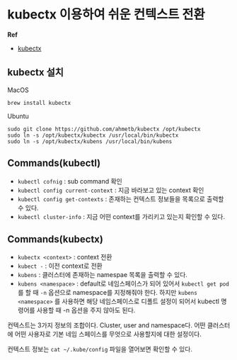 # kubectx 이용하여 쉬운 컨텍스트 전환

**Ref**

* [kubectx](https://github.com/ahmetb/kubectx)

## kubectx 설치

MacOS

```
brew install kubectx
```

Ubuntu

```
sudo git clone https://github.com/ahmetb/kubectx /opt/kubectx
sudo ln -s /opt/kubectx/kubectx /usr/local/bin/kubectx
sudo ln -s /opt/kubectx/kubens /usr/local/bin/kubens
```



## Commands(kubectl)

- `kubectl cofnig` : sub command 확인
- `kubectl config current-context` : 지금 바라보고 있는 context 확인
- `kubectl config get-contexts` : 존재하는 컨텍스트 정보들을 목록으로 출력할 수 있다.
- `kubectl cluster-info` : 지금 어떤 context를 가리키고 있는지 확인할 수 있다.

## Commands(kubectx)

- `kubectx <context>` : context 전환
- `kubect -` : 이전 context로 전환
- `kubens` : 클러스터에 존재하는 namespae 목록을 출력할 수 있다.
- `kubens <namespace>` : default로 네임스페이스가 되어 있어서 `kubectl get pod`를 할 때 `-n` 옵션으로 namespace를 지정해줘야 한다. 하지만 `kubens <namespace>` 를 사용하면 해당 네임스페이스로 디폴트 설정이 되어서 kubectl 명령어를 사용할 때 -n 옵션을 주지 않아도 된다.

컨텍스트는 3가지 정보의 조합이다. Cluster, user and namespace다. 어떤 클러스터에 어떤 사용자로 기본 네임 스페이스를 무엇으로 사용할지에 대한 설정이다.

컨텍스트 정보는 `cat ~/.kube/config` 파일을 열어보면 확인할 수 있다.

